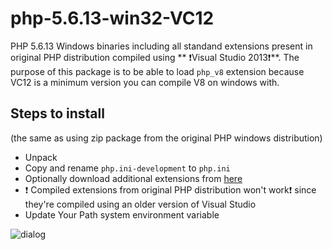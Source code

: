 # php-5.6.13-win32-VC12
PHP 5.6.13 Windows binaries including all standand extensions present in original PHP distribution compiled using ** :exclamation:Visual Studio 2013:exclamation:**.
The purpose of this package is to be able to load `php_v8` extension because VC12 is a minimum version you can compile V8 on windows with.

## Steps to install
(the same as using zip package from the original PHP windows distribution)
* Unpack
* Copy and rename `php.ini-development` to `php.ini`
* Optionally download additional extensions from [here](https://github.com/maryo/php-5.6-extensions-win32-VC12)
* :exclamation: Compiled extensions from original PHP distribution won't work:exclamation: since they're compiled using an older version of Visual Studio
* Update Your Path system environment variable

![dialog](http://static.xpertdeveloper.com/uploads/2011/09/environment_variable_2.jpg)
